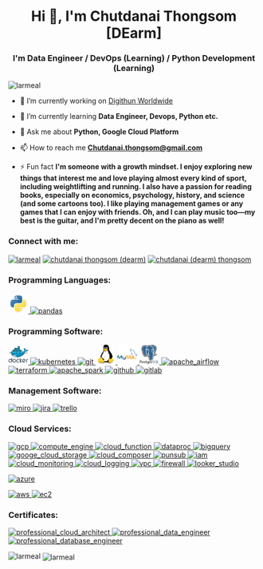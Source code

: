<h1 align="center">Hi 👋, I'm Chutdanai Thongsom [DEarm]</h1>
<h3 align="center">I'm Data Engineer / DevOps (Learning) / Python Development (Learning)</h3>

<p align="left"> <img src="https://komarev.com/ghpvc/?username=larmeal&label=Profile%20views&color=0e75b6&style=flat" alt="larmeal" /> </p>

- 🔭 I’m currently working on [Digithun Worldwide](https://www.digithun.com/)

- 🌱 I’m currently learning **Data Engineer, Devops, Python etc.**

- 💬 Ask me about **Python, Google Cloud Platform**

- 📫 How to reach me **Chutdanai.thongsom@gmail.com**

- ⚡ Fun fact **I'm someone with a growth mindset. I enjoy exploring new things that interest me and love playing almost every kind of sport, including weightlifting and running. I also have a passion for reading books, especially on economics, psychology, history, and science (and some cartoons too). I like playing management games or any games that I can enjoy with friends. Oh, and I can play music too—my best is the guitar, and I'm pretty decent on the piano as well!**

<h3 align="left">Connect with me:</h3>
<p align="left">
  <a href="https://www.leetcode.com/larmeal" target="blank"><img align="center" src="https://cdn.iconscout.com/icon/free/png-256/free-leetcode-3628885-3030025.png" alt="larmeal" height="40" width="40" /></a>
  <a href="https://medium.com/chutdanai thongsom (dearm)" target="blank"><img align="center" src="https://www.svgrepo.com/show/354057/medium-icon.svg" alt="chutdanai thongsom (dearm)" height="40" width="50" /></a>
  <a href="https://linkedin.com/in/chutdanai (dearm) thongsom" target="blank"><img align="center" src="https://symbols.getvecta.com/stencil_65/10_linkedin.141f816ae8.svg" alt="chutdanai (dearm) thongsom" height="30" width="40" /></a>
</p>

<h3 align="left">Programming Languages:</h3>
<p align="left"> 
  <a href="https://www.python.org" target="_blank" rel="noreferrer"> <img src="https://raw.githubusercontent.com/devicons/devicon/master/icons/python/python-original.svg" alt="python" width="40" height="40"/> </a> 
  <a href="https://pandas.pydata.org" target="_blank" rel="noreferrer"> <img src="https://upload.wikimedia.org/wikipedia/commons/e/ed/Pandas_logo.svg" alt="pandas" width="100" height="40"/> </a> 
</p>

<h3 align="left">Programming Software:</h3>
<p align="left"> 
  <a href="https://www.docker.com/" target="_blank" rel="noreferrer"> <img src="https://raw.githubusercontent.com/devicons/devicon/master/icons/docker/docker-original-wordmark.svg" alt="docker" width="40" height="40"/> </a> 
  <a href="https://kubernetes.io" target="_blank" rel="noreferrer"> <img src="https://www.vectorlogo.zone/logos/kubernetes/kubernetes-icon.svg" alt="kubernetes" width="40" height="40"/> </a>
  <a href="https://git-scm.com/" target="_blank" rel="noreferrer"> <img src="https://www.vectorlogo.zone/logos/git-scm/git-scm-icon.svg" alt="git" width="40" height="40"/> </a> 
  <a href="https://www.linux.org/" target="_blank" rel="noreferrer"> <img src="https://raw.githubusercontent.com/devicons/devicon/master/icons/linux/linux-original.svg" alt="linux" width="40" height="40"/> </a> 
  <a href="https://www.mysql.com/" target="_blank" rel="noreferrer"> <img src="https://raw.githubusercontent.com/devicons/devicon/master/icons/mysql/mysql-original-wordmark.svg" alt="mysql" width="40" height="40"/> </a> 
  <a href="https://www.postgresql.org" target="_blank" rel="noreferrer"> <img src="https://raw.githubusercontent.com/devicons/devicon/master/icons/postgresql/postgresql-original-wordmark.svg" alt="postgresql" width="40" height="40"/> </a> 
  <a href="https://airflow.apache.org/" target="_blank" rel="noreferrer"> <img src="https://cwiki.apache.org/confluence/download/attachments/145723561/airflow_64x64_emoji_transparent.png?api=v2" alt="apache_airflow" width="40" height="40"/> </a> 
  <a href="https://www.terraform.io/" target="_blank" rel="noreferrer"> <img src="https://static-00.iconduck.com/assets.00/terraform-icon-452x512-ildgg5fd.png" alt="terraform" width="40" height="40"/> </a> 
  <a href="https://spark.apache.org/" target="_blank" rel="noreferrer"> <img src="https://upload.wikimedia.org/wikipedia/commons/f/f3/Apache_Spark_logo.svg" alt="apache_spark" width="40" height="40"/> </a>
  <a href="https://github.com/" target="_blank" rel="noreferrer"> <img src="https://cdn-icons-png.flaticon.com/512/25/25231.png" alt="github" width="40" height="40"/> </a>
  <a href="https://about.gitlab.com/" target="_blank" rel="noreferrer"> <img src="https://static-00.iconduck.com/assets.00/gitlab-icon-2048x1885-1o0cwkbx.png" alt="gitlab" width="40" height="40"/> </a>
</p>

<h3 align="left">Management Software:</h3>
<p align="left"> 
  <a href="https://miro.com/?utm_adgroup=&adgroupid=142344724793&utm_custom=18261731950&matchtype=e&device=c&location=1012728&gad_source=1" target="_blank" rel="noreferrer"> <img src="https://seeklogo.com/images/M/miro-logo-A7556EE400-seeklogo.com.png" alt="miro" width="40" height="40"/> </a>
  <a href="https://www.atlassian.com/software/jira?&aceid=&adposition=&adgroup=150304258748&campaign=18455429755&creative=663390759260&device=c&keyword=jira&matchtype=e&network=g&placement=&ds_kids=p73361184046&ds_e=GOOGLE&ds_eid=700000001558501&ds_e1=GOOGLE&gad_source=1" target="_blank" rel="noreferrer"> <img src="https://static-00.iconduck.com/assets.00/jira-icon-512x512-z7na7dot.png" alt="jira" width="40" height="40"/> </a>
  <a href="https://trello.com/home" target="_blank" rel="noreferrer"> <img src="https://cdn.icon-icons.com/icons2/3041/PNG/512/trello_logo_icon_189227.png" alt="trello" width="40" height="40"/> </a>
</p>

<h3 align="left">Cloud Services:</h3>
<p align="left"> 
  <a href="https://cloud.google.com" target="_blank" rel="noreferrer"> <img src="https://www.vectorlogo.zone/logos/google_cloud/google_cloud-icon.svg" alt="gcp" width="40" height="40"/> </a>
  <a href="https://cloud.google.com/products/compute/?userloc_1012728-network_g&gad_source=1&hl=en" target="_blank" rel="noreferrer"> <img src="https://symbols.getvecta.com/stencil_4/53_google-compute-engine.e3f3860416.svg" alt="compute_engine" width="40" height="40"/> </a>
  <a href="https://cloud.google.com/functions?hl=en" target="_blank" rel="noreferrer"> <img src="https://symbols.getvecta.com/stencil_4/26_google-cloud-functions.3a77982119.svg" alt="cloud_function" width="40" height="40"/> </a>
  <a href="https://cloud.google.com/dataproc?hl=en" target="_blank" rel="noreferrer"> <img src="https://symbols.getvecta.com/stencil_4/60_google-dataproc.60444c04b8.svg" alt="dataproc" width="40" height="40"/> </a>
  <a href="https://cloud.google.com/bigquery?hl=en" target="_blank" rel="noreferrer"> <img src="https://symbols.getvecta.com/stencil_4/10_google-bigquery.0f26b56a8d.svg" alt="bigquery" width="40" height="40"/> </a>
  <a href="https://cloud.google.com/storage?hl=en" target="_blank" rel="noreferrer"> <img src="https://symbols.getvecta.com/stencil_4/47_google-cloud-storage.fee263d33a.svg" alt="googe_cloud_storage" width="40" height="40"/> </a>
  <a href="https://cloud.google.com/composer?hl=en" target="_blank" rel="noreferrer"> <img src="https://symbols.getvecta.com/stencil_4/17_google-cloud-composer.92cb316dcc.svg" alt="cloud_composer" width="40" height="40"/> </a>
  <a href="https://cloud.google.com/pubsub?hl=en" target="_blank" rel="noreferrer"> <img src="https://symbols.getvecta.com/stencil_4/64_google-pub-sub.db7db47f0f.svg" alt="punsub" width="40" height="40"/> </a>
  <a href="https://cloud.google.com/security/products/iam?userloc_1012728-network_g&gad_source=1" target="_blank" rel="noreferrer"> <img src="https://symbols.getvecta.com/stencil_4/28_google-cloud-identity-and-access-management-iam.0519349d76.svg" alt="iam" width="40" height="40"/> </a>
  <a href="https://cloud.google.com/monitoring?userloc_1012728-network_g&gad_source=1&hl=en" target="_blank" rel="noreferrer"> <img src="https://symbols.getvecta.com/stencil_4/36_google-cloud-monitoring.5b9e1af8b5.svg" alt="cloud_monitoring" width="40" height="40"/> </a>
  <a href="https://cloud.google.com/logging?userloc_1012728-network_g&gad_source=1&hl=en" target="_blank" rel="noreferrer"> <img src="https://symbols.getvecta.com/stencil_4/34_google-cloud-logging.4495ba3279.svg" alt="cloud_logging" width="40" height="40"/> </a>
  <a href="https://cloud.google.com/vpc?userloc_1012728-network_g&gad_source=1&hl=en" target="_blank" rel="noreferrer"> <img src="https://symbols.getvecta.com/stencil_4/72_google-virtual-private-cloud-vpc.fdc241f602.svg" alt="vpc" width="40" height="40"/> </a>
  <a href="https://cloud.google.com/security/products/firewall?hl=en" target="_blank" rel="noreferrer"> <img src="https://symbols.getvecta.com/stencil_4/25_google-cloud-firewall-rules.7b5cb21ba6.svg" alt="firewall" width="40" height="40"/> </a>
  <a href="https://lookerstudio.google.com/u/0/navigation/reporting" target="_blank" rel="noreferrer"> <img src="https://symbols.getvecta.com/stencil_4/56_google-data-studio.d711526ec0.svg" alt="looker_studio" width="40" height="40"/> </a>
</p>
<p align="left">
  <a href="https://azure.microsoft.com/en-us" target="_blank" rel="noreferrer"> <img src="https://static-00.iconduck.com/assets.00/microsoft-azure-icon-512x396-6fn0yfat.png" alt="azure" width="45" height="40"/> </a>
</p>
<p align="left">
  <a href="https://aws.amazon.com/th/free/?trk=3a01ac84-d9cc-4c13-9103-28936ed6446d&sc_channel=ps&ef_id={gclid}:G:s&s_kwcid=AL!4422!3!562063379424!e!!g!!aws!15284814379!129342868469&all-free-tier.sort-by=item.additionalFields.SortRank&all-free-tier.sort-order=asc&awsf.Free%20Tier%20Types=*all&awsf.Free%20Tier%20Categories=*all" target="_blank" rel="noreferrer"> <img src="https://upload.wikimedia.org/wikipedia/commons/thumb/9/93/Amazon_Web_Services_Logo.svg/2560px-Amazon_Web_Services_Logo.svg.png" alt="aws" width="50" height="40"/> </a>
  <a href="https://aws.amazon.com/th/ec2/?trk=7ab43914-52ab-4ca3-83d4-9a7df519434a&sc_channel=ps&ef_id={gclid}:G:s&s_kwcid=AL!4422!3!589053690884!e!!g!!ec2!16178327164!136912404887" target="_blank" rel="noreferrer"> <img src="https://symbols.getvecta.com/stencil_9/0_ec2.e39060729d.svg" alt="ec2" width="40" height="40"/> </a>
</p>

<h3 align="left">Certificates:</h3>
<p align="left"> 
  <a href="https://google.accredible.com/7eec3528-8b76-4997-a253-134db8a6269e#gs.4ly9o6" target="_blank" rel="noreferrer"> <img src="https://api.accredible.com/v1/frontend/credential_website_embed_image/badge/93767437" alt="professional_cloud_architect" width="150" height="150"/> </a>
  <a href="https://google.accredible.com/1ac2592f-946b-4b6a-a9ad-ed00272c16ba#gs.4lyjum" target="_blank" rel="noreferrer"> <img src="https://api.accredible.com/v1/frontend/credential_website_embed_image/badge/69731354" alt="professional_data_engineer" width="150" height="150"/> </a>
  <a href="https://google.accredible.com/c6089c4b-ddca-4ef0-bc2c-e732891083ff#gs.4lyjgh" target="_blank" rel="noreferrer"> <img src="https://api.accredible.com/v1/frontend/credential_website_embed_image/badge/88239261" alt="professional_database_engineer" width="150" height="150"/> </a>
</p>

<p><img align="left" src="https://github-readme-stats.vercel.app/api/top-langs?username=larmeal&show_icons=true&locale=en&layout=compact" alt="larmeal" /></p>

<p>&nbsp;<img align="center" src="https://github-readme-stats.vercel.app/api?username=larmeal&show_icons=true&locale=en" alt="larmeal" /></p>
